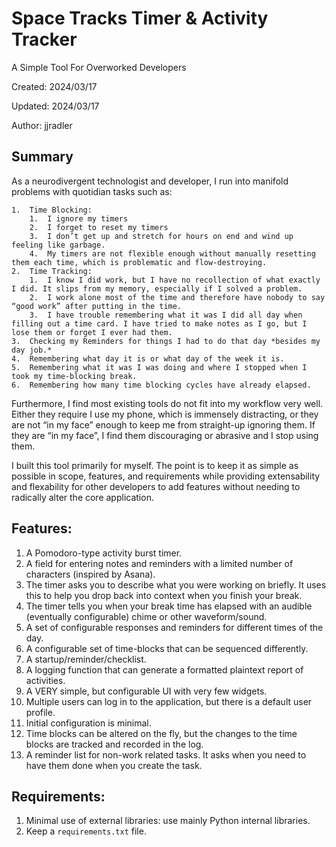 # Space Tracks Timer & Activity Tracker

A Simple Tool For Overworked Developers

Created: 2024/03/17

Updated: 2024/03/17

Author: jjradler

## Summary

As a neurodivergent technologist and developer, I run into manifold problems with quotidian tasks such as: 

	1. 	Time Blocking: 
	 	1. 	I ignore my timers
	 	2. 	I forget to reset my timers
	 	3. 	I don’t get up and stretch for hours on end and wind up feeling like garbage. 
	 	4. 	My timers are not flexible enough without manually resetting them each time, which is problematic and flow-destroying. 
	2. 	Time Tracking: 
	 	1. 	I know I did work, but I have no recollection of what exactly I did. It slips from my memory, especially if I solved a problem. 
	 	2. 	I work alone most of the time and therefore have nobody to say “good work” after putting in the time. 
	 	3. 	I have trouble remembering what it was I did all day when filling out a time card. I have tried to make notes as I go, but I lose them or forget I ever had them. 
	3. 	Checking my Reminders for things I had to do that day *besides my day job.*
	4. 	Remembering what day it is or what day of the week it is. 
	5. 	Remembering what it was I was doing and where I stopped when I took my time-blocking break. 
	6. 	Remembering how many time blocking cycles have already elapsed. 

Furthermore, I find most existing tools do not fit into my workflow very well. Either they require I use my phone, which is immensely distracting, or they are not “in my face” enough to keep me from straight-up ignoring them. If they are “in my face”, I find them discouraging or abrasive and I stop using them. 

I built this tool primarily for myself. The point is to keep it as simple as possible in scope, features, and requirements while providing extensability and flexability for other developers to add features without needing to radically alter the core application. 

## Features: 

1. A Pomodoro-type activity burst timer. 
2. A field for entering notes and reminders with a limited number of characters (inspired by Asana).
3. The timer asks you to describe what you were working on briefly. It uses this to help you drop back into context when you finish your break. 
4. The timer tells you when your break time has elapsed with an audible (eventually configurable) chime or other waveform/sound. 
5. A set of configurable responses and reminders for different times of the day. 
6. A configurable set of time-blocks that can be sequenced differently. 
7. A startup/reminder/checklist. 
8. A logging function that can generate a formatted plaintext report of activities. 
9. A VERY simple, but configurable UI with very few widgets. 
10. Multiple users can log in to the application, but there is a default user profile. 
11. Initial configuration is minimal. 
12. Time blocks can be altered on the fly, but the changes to the time blocks are tracked and recorded in the log. 
13. A reminder list for non-work related tasks. It asks when you need to have them done when you create the task. 

## Requirements: 

1. Minimal use of external libraries: use mainly Python internal libraries. 
2. Keep a `requirements.txt` file.
